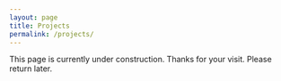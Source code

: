 ```yaml
---
layout: page
title: Projects
permalink: /projects/
---
```


This page is currently under construction.
Thanks for your visit. Please return later.
